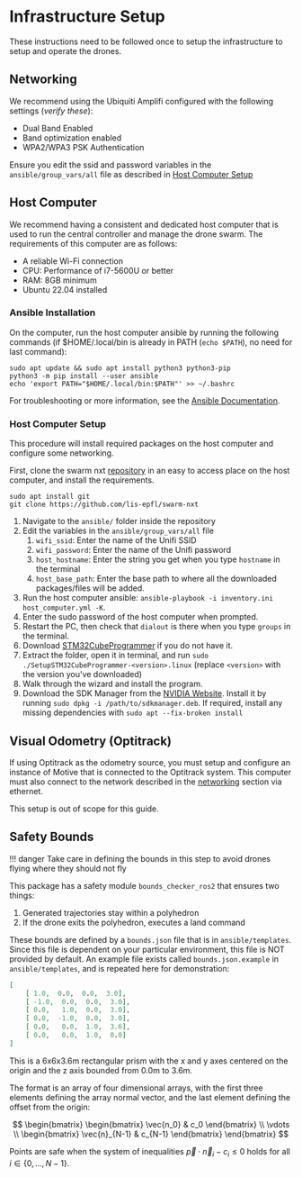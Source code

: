 # Infrastructure Setup 

These instructions need to be followed once to setup the infrastructure to setup and operate the drones. 

## Networking

We recommend using the Ubiquiti Amplifi configured with the following settings (*verify these*): 

- Dual Band Enabled
- Band optimization enabled
- WPA2/WPA3 PSK Authentication

Ensure you edit the ssid and password variables in the `ansible/group_vars/all` file as described in [Host Computer Setup](#host-computer-setup)

## Host Computer

We recommend having a consistent and dedicated host computer that is used to run the central controller and manage the drone swarm. The requirements of this computer are as follows: 

- A reliable Wi-Fi connection 
- CPU: Performance of i7-5600U or better 
- RAM: 8GB minimum
- Ubuntu 22.04 installed

### Ansible Installation 

On the computer, run the host computer ansible by running the following commands (if $HOME/.local/bin is already in PATH (`echo $PATH`), no need for last command):

```
sudo apt update && sudo apt install python3 python3-pip 
python3 -m pip install --user ansible
echo 'export PATH="$HOME/.local/bin:$PATH"' >> ~/.bashrc
```

For troubleshooting or more information, see the [Ansible Documentation](https://docs.ansible.com/ansible/latest/installation_guide/intro_installation.html#installing-and-upgrading-ansible-with-pip). 


### Host Computer Setup

This procedure will install required packages on the host computer and configure some networking. 

First, clone the swarm nxt [repository](https://github.com/lis-epfl/omni-nxt) in an easy to access place on the host computer, and install the requirements. 
```
sudo apt install git
git clone https://github.com/lis-epfl/swarm-nxt
```
1. Navigate to the `ansible/` folder inside the repository 
2. Edit the variables in the `ansible/group_vars/all` file
    1. `wifi_ssid`: Enter the name of the Unifi SSID
    2. `wifi_password`: Enter the name of the Unifi password
    3. `host_hostname`: Enter the string you get when you type `hostname` in the terminal
    4. `host_base_path`: Enter the base path to where all the downloaded packages/files will be added.
3. Run the host computer ansible: `ansible-playbook -i inventory.ini host_computer.yml -K`. 
4. Enter the sudo password of the host computer when prompted. 
5. Restart the PC, then check that `dialout` is there when you type `groups` in the terminal.
6. Download [STM32CubeProgrammer](https://www.st.com/en/development-tools/stm32cubeprog.html?cache=nocache#get-software) if you do not have it. 
7. Extract the folder, open it in terminal, and run `sudo ./SetupSTM32CubeProgrammer-<version>.linux` (replace `<version>` with the version you've downloaded)
8. Walk through the wizard and install the program. 
9. Download the SDK Manager from the [NVIDIA Website](https://developer.nvidia.com/sdk-manager). Install it by running `sudo dpkg -i /path/to/sdkmanager.deb`. If required, install any missing dependencies with `sudo apt --fix-broken install`


## Visual Odometry (Optitrack)

If using Optitrack as the odometry source, you must setup and configure an instance of Motive that is connected to the Optitrack system. This computer must also connect to the network described in the [networking](#networking) section via ethernet. 

This setup is out of scope for this guide. 

## Safety Bounds

!!! danger
	Take care in defining the bounds in this step to avoid drones flying where they should not fly

This package has a safety module `bounds_checker_ros2` that ensures two things: 

1. Generated trajectories stay within a polyhedron
2. If the drone exits the polyhedron, executes a land command

These bounds are defined by a `bounds.json` file that is in `ansible/templates`. Since this file is dependent on your particular environment, this file is NOT provided by default. An example file exists called `bounds.json.example` in `ansible/templates`, and is repeated here for demonstration: 

```json
[
	[ 1.0,  0.0,  0.0,  3.0],  
	[ -1.0,  0.0,  0.0,  3.0],  
	[ 0.0,   1.0,  0.0,  3.0],  
	[ 0.0,  -1.0,  0.0,  3.0],  
	[ 0.0,   0.0,  1.0,  3.6],  
	[ 0.0,   0.0,  1.0,  0.0]   
]

```
This is a 6x6x3.6m rectangular prism with the x and y axes centered on the origin and the z axis bounded from 0.0m to 3.6m.  

The format is an array of four dimensional arrays, with the first three elements defining the array normal vector, and the last element defining the offset from the origin: 

$$
\begin{bmatrix} \begin{bmatrix} \vec{n_0} & c_0 \end{bmatrix} \\ \vdots \\ \begin{bmatrix} \vec{n}_{N-1} & c_{N-1} \end{bmatrix} \end{bmatrix}
$$

Points are safe when the system of inequalities $\vec{p} \cdot \vec{n}_i - c_i \leq 0$ holds for all $i \in \{0, \dots, N-1\}$.
